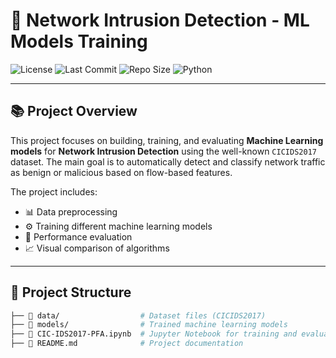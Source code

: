 # 🚀 Network Intrusion Detection - ML Models Training

![License](https://img.shields.io/github/license/MOHAMEDBOUTALMAOUINE/Network-Intrusion-Detection-ML-Models-Training?style=for-the-badge)
![Last Commit](https://img.shields.io/github/last-commit/MOHAMEDBOUTALMAOUINE/Network-Intrusion-Detection-ML-Models-Training?style=for-the-badge)
![Repo Size](https://img.shields.io/github/repo-size/MOHAMEDBOUTALMAOUINE/Network-Intrusion-Detection-ML-Models-Training?style=for-the-badge)
![Python](https://img.shields.io/badge/Python-3.9%2B-blue?style=for-the-badge)

---

## 📚 Project Overview

This project focuses on building, training, and evaluating **Machine Learning models** for **Network Intrusion Detection** using the well-known `CICIDS2017` dataset. The main goal is to automatically detect and classify network traffic as benign or malicious based on flow-based features.

The project includes:
- 📊 Data preprocessing  
- ⚙️ Training different machine learning models  
- 🧪 Performance evaluation  
- 📈 Visual comparison of algorithms

---

## 📂 Project Structure

```bash
├── 📁 data/                  # Dataset files (CICIDS2017)
├── 📁 models/                # Trained machine learning models
├── 📄 CIC-IDS2017-PFA.ipynb  # Jupyter Notebook for training and evaluation
├── 📄 README.md              # Project documentation
